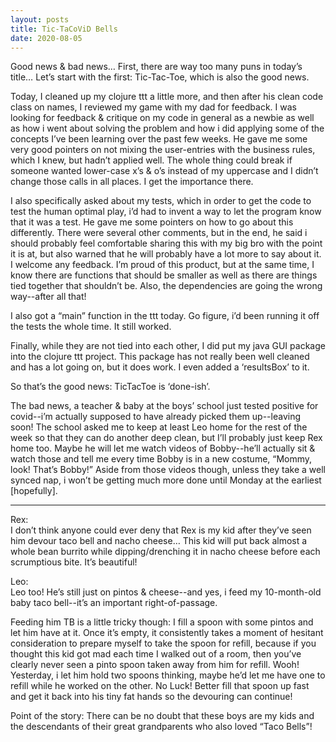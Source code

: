 ```yaml
---
layout: posts
title: Tic-TaCoViD Bells
date: 2020-08-05
---
```


Good news & bad news…  First, there are way too many puns in today’s title…  Let’s start with the first: Tic-Tac-Toe, which is also the good news.

Today, I cleaned up my clojure ttt a little more, and then after his clean code class on names, I reviewed my game with my dad for feedback.  I was looking for feedback & critique on my code in general as a newbie as well as how i went about solving the problem and how i did applying some of the concepts I’ve been learning over the past few weeks.  He gave me some very good pointers on not mixing the user-entries with the business rules, which I knew, but hadn’t applied well. The whole thing could break if someone wanted lower-case x’s & o’s instead of my uppercase and I didn’t change those calls in all places.  I get the importance there.

I also specifically asked about my tests, which in order to get the code to test the human optimal play, i’d had to invent a way to let the program know that it was a test.  He gave me some pointers on how to go about this differently.   There were several other comments, but in the end, he said i should probably feel comfortable sharing this with my big bro with the point it is at, but also warned that he will probably have a lot more to say about it.  I welcome any feedback.  I’m proud of this product, but at the same time, I know there are functions that should be smaller as well as there are things tied together that shouldn’t be.  Also, the dependencies are going the wrong way--after all that!

I also got a “main” function in the ttt today.  Go figure, i’d been running it off the tests the whole time.  It still worked.

Finally, while they are not tied into each other, I did put my java GUI package into the clojure ttt project.  This package has not really been well cleaned and has a lot going on, but it does work.  I even added a ‘resultsBox’ to it.

So that’s the good news:  TicTacToe is ‘done-ish’.  

The bad news, a teacher & baby at the boys’ school just tested positive for covid--i’m actually supposed to have already picked them up--leaving soon!  The school asked me to keep at least Leo home for the rest of the week so that they can do another deep clean, but  I’ll probably just keep Rex home too.  Maybe he will let me watch videos of Bobby--he’ll actually sit & watch those and tell me every time Bobby is in a new costume, “Mommy, look!  That’s Bobby!”  Aside from those videos though, unless they take a well synced nap, i won’t be getting much more done until Monday at the earliest [hopefully].

***
Rex:  
I don’t think anyone could ever deny that Rex is my kid after they’ve seen him devour taco bell and nacho cheese…  This kid will put back almost a whole bean burrito while dipping/drenching it in nacho cheese before each scrumptious bite.  It’s beautiful!

Leo:  
Leo too!  He’s still just on pintos & cheese--and yes, i feed my 10-month-old baby taco bell--it’s an important right-of-passage.  

Feeding him TB is a little tricky though:  I fill a spoon with some pintos and let him have at it.  Once it’s empty, it consistently takes a moment of hesitant consideration to prepare myself to take the spoon for refill, because if you thought this kid got mad each time I walked out of a room, then you’ve clearly never seen a pinto spoon taken away from him for refill.  Wooh!  Yesterday, i let him hold two spoons thinking, maybe he’d let me have one to refill while he worked on the other.  No Luck!  Better fill that spoon up fast and get it back into his tiny fat hands so the devouring can continue!

Point of the story: There can be no doubt that these boys are my kids and the descendants of their great grandparents who also loved “Taco Bells”!
